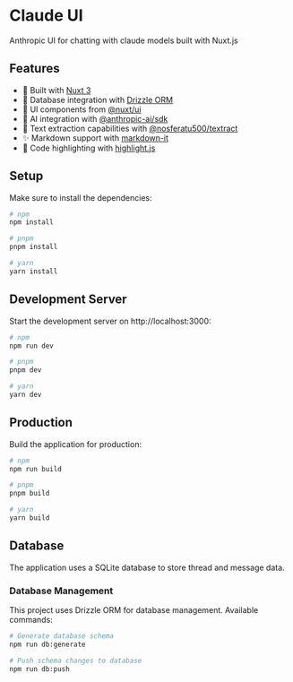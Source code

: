 # Claude UI

Anthropic UI for chatting with claude models built with Nuxt.js

## Features

- 🚀 Built with [Nuxt 3](https://nuxt.com/)
- 💾 Database integration with [Drizzle ORM](https://orm.drizzle.team/)
- 🎨 UI components from [@nuxt/ui](https://ui.nuxt.com/)
- 🤖 AI integration with [@anthropic-ai/sdk](https://www.anthropic.com/)
- 📝 Text extraction capabilities with [@nosferatu500/textract](https://www.npmjs.com/package/@nosferatu500/textract)
- ✨ Markdown support with [markdown-it](https://github.com/markdown-it/markdown-it)
- 🎯 Code highlighting with [highlight.js](https://highlightjs.org/)

## Setup

Make sure to install the dependencies:

```bash
# npm
npm install

# pnpm
pnpm install

# yarn
yarn install
```

## Development Server
Start the development server on http://localhost:3000:

```bash
# npm
npm run dev

# pnpm
pnpm dev

# yarn
yarn dev
```

## Production
Build the application for production:

```bash
# npm
npm run build

# pnpm
pnpm build

# yarn
yarn build
```

## Database
The application uses a SQLite database to store thread and message data.

### Database Management
This project uses Drizzle ORM for database management. Available commands:

```bash
# Generate database schema
npm run db:generate

# Push schema changes to database
npm run db:push

```

